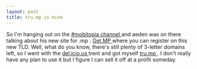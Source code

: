 ```yaml
---
layout: post
title: tru.mp is mine 
---
```



So I'm hanging out on the <a href="http://www.mobitopia.com/">#mobitopia channel </a>and aeden was on there talking about his new site for .mp : <a href="http://get.mp/">Get.MP </a>where you can register on this new TLD. Well, what do you know, there's still plenty of 3-letter domains left, so I went with the <a href="http://del.icio.us/">del.icio.us </a>trent and got myself <a href="http://tru.mp">tru.mp </a>. I don't really have any plan to use it but I figure I can sell it off at a profit someday.
